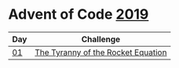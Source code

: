 # Advent of Code [2019](https://adventofcode.com/2019)

| Day                | Challenge                                                                 |
| ------------------ | ------------------------------------------------------------------------- |
| [01](./src/d01.rs) | [The Tyranny of the Rocket Equation](https://adventofcode.com/2019/day/1) |
